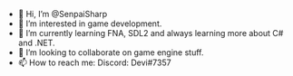 - 👋 Hi, I’m @SenpaiSharp
- 👀 I’m interested in game development.
- 🌱 I’m currently learning FNA, SDL2 and always learning more about C# and .NET.
- 💞️ I’m looking to collaborate on game engine stuff.
- 📫 How to reach me: Discord: Devi#7357

<!---
SenpaiSharp/SenpaiSharp is a ✨ special ✨ repository because its `README.md` (this file) appears on your GitHub profile.
You can click the Preview link to take a look at your changes.
--->
